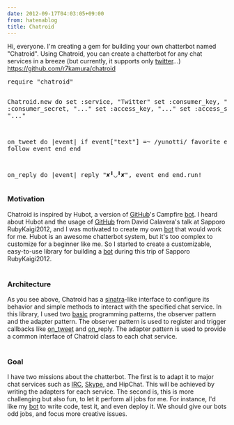 ```yaml
---
date: 2012-09-17T04:03:05+09:00
from: hatenablog
title: Chatroid
---
```


<p>Hi, everyone. I'm creating a gem for building your own chatterbot named "Chatroid". Using Chatroid, you can create a chatterbot for any chat services in a breeze (but currently, it supports only <a class="keyword" href="http://d.hatena.ne.jp/keyword/twitter">twitter</a>...)<br />
<a href="https://github.com/r7kamura/chatroid">https://github.com/r7kamura/chatroid</a><br />
</p>
<pre class="code" data-unlink>require &#34;chatroid&#34;

Chatroid.new do
  set :service,         &#34;Twitter&#34;
  set :consumer_key,    &#34;...&#34;
  set :consumer_secret, &#34;...&#34;
  set :access_key,      &#34;...&#34;
  set :access_secret,   &#34;...&#34;

  on_tweet do |event|
    if event[&#34;text&#34;] =~ /yunotti/
      favorite event
      follow event
    end
  end

  on_reply do |event|
    reply &#34;✘╹◡╹✘&#34;, event
  end
end.run!</pre>
<div class="section">
    <h3>Motivation</h3>
    <p>Chatroid is inspired by Hubot, a version of <a class="keyword" href="http://d.hatena.ne.jp/keyword/GitHub">GitHub</a>'s Campfire <a class="keyword" href="http://d.hatena.ne.jp/keyword/bot">bot</a>. I heard about Hubot and the usage of <a class="keyword" href="http://d.hatena.ne.jp/keyword/GitHub">GitHub</a> from David Calavera's talk at Sapporo RubyKaigi2012, and I was motivated to create my own <a class="keyword" href="http://d.hatena.ne.jp/keyword/bot">bot</a> that would work for me. Hubot is an awesome chatterbot system, but it's too complex to customize for a beginner like me. So I started to create a customizable, easy-to-use library for building a <a class="keyword" href="http://d.hatena.ne.jp/keyword/bot">bot</a> during this trip of Sapporo RubyKaigi2012.<br />
<br />
</p>

</div>
<div class="section">
    <h3>Architecture</h3>
    <p>As you see above, Chatroid has a <a class="keyword" href="http://d.hatena.ne.jp/keyword/sinatra">sinatra</a>-like interface to configure its behavior and simple methods to interact with the specified chat service. In this library, I used two <a class="keyword" href="http://d.hatena.ne.jp/keyword/basic">basic</a> programming patterns, the observer pattern and the adapter pattern. The observer pattern is used to register and trigger callbacks like <a class="keyword" href="http://d.hatena.ne.jp/keyword/on_">on_</a><a class="keyword" href="http://d.hatena.ne.jp/keyword/tweet">tweet</a> and <a class="keyword" href="http://d.hatena.ne.jp/keyword/on_">on_</a>reply. The adapter pattern is used to provide a common interface of Chatroid class to each chat service.<br />
<br />
</p>

</div>
<div class="section">
    <h3>Goal</h3>
    <p>I have two missions about the chatterbot. The first is to adapt it to major chat services such as <a class="keyword" href="http://d.hatena.ne.jp/keyword/IRC">IRC</a>, <a class="keyword" href="http://d.hatena.ne.jp/keyword/Skype">Skype</a>, and HipChat. This will be achieved by writing the adapters for each service. The second is, this is more challenging but also fun, to let it perform all jobs for me. For instance, I'd like my <a class="keyword" href="http://d.hatena.ne.jp/keyword/bot">bot</a> to write code, test it, and even deploy it. We should give our bots odd jobs, and focus more creative issues.</p>

</div>

